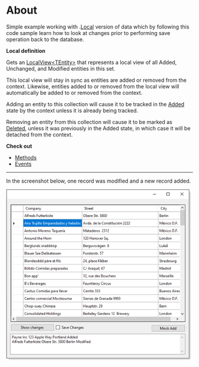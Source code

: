 ﻿# About

Simple example working with .[Local](https://docs.microsoft.com/en-us/dotnet/api/microsoft.entityframeworkcore.dbset-1.local?view=efcore-5.0) version of data which by following this code sample learn how to look at changes prior to performing save operation back to the database.

**Local definition**

Gets an [LocalView&lt;TEntity&gt;](https://docs.microsoft.com/en-us/dotnet/api/microsoft.entityframeworkcore.changetracking.localview-1?view=efcore-5.0) that represents a local view of all Added, Unchanged, and Modified entities in this set.

This local view will stay in sync as entities are added or removed from the context. Likewise, entities added to or removed from the local view will automatically be added to or removed from the context.

Adding an entity to this collection will cause it to be tracked in the [Added](https://docs.microsoft.com/en-us/dotnet/api/microsoft.entityframeworkcore.entitystate?view=efcore-5.0#Microsoft_EntityFrameworkCore_EntityState_Added) state by the context unless it is already being tracked.

Removing an entity from this collection will cause it to be marked as [Deleted](https://docs.microsoft.com/en-us/dotnet/api/microsoft.entityframeworkcore.entitystate?view=efcore-5.0#Microsoft_EntityFrameworkCore_EntityState_Deleted), unless it was previously in the Added state, in which case it will be detached from the context.

**Check out** 
- [Methods](https://docs.microsoft.com/en-us/dotnet/api/microsoft.entityframeworkcore.entitystate?view=efcore-5.0#Microsoft_EntityFrameworkCore_EntityState_Deleted)
- [Events](https://docs.microsoft.com/en-us/dotnet/api/microsoft.entityframeworkcore.changetracking.localview-1?view=efcore-5.0#events)
 
---

In the screenshot below, one record was modified and a new record added.

![screen](assets/gridBindLocal.png)